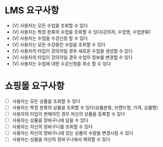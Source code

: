 # LMS 요구사항
- [V] 사용자는 모든 수업을 조회할 수 있다    
- [V] 사용자는 특정 분류의 수업을 조회할 수 있다(강의자, 수업명, 수업분류)    
- [V] 사용자는 수업을 수강신청 할 수 있다    
- [V] 사용자는 모든 수강중인 수업을 조회할 수 있다
- [V] 사용자의 타입이 강의자일 경우 새로운 수업을 생성할 수 있다    
- [V] 사용자의 타입이 강의자일 경우 수업의 정보를 변경할 수 있다
- [V] 사용자는 수업에 대한 수강신청을 취소 할 수 있다

# 쇼핑몰 요구사항
- [ ] 사용자는 모든 상품을 조회할 수 있다
- [ ] 사용자는 특정 분류의 상품을 조회할 수 있다(상품분류, 브랜드명, 가격, 상품명)    
- [ ] 사용자의 타입이 판매자인 경우 자신의 상품을 등록할 수 있다    
- [ ] 사용자는 상품을 장바구니에 담을 수 있다
- [ ] 사용자는 자신의 장바구니를 조회할 수 있다   
- [ ] 사용자는 자신의 장바구니에 있는 상품의 수량을 변경시킬 수 있다    
- [ ] 사용자는 상품을 자신의 장바구니에서 제외할 수 있다
